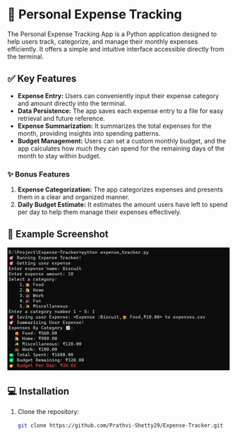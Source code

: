 #  💸 Personal Expense Tracking 

The Personal Expense Tracking App is a Python application designed to help users track, categorize, and manage their monthly expenses efficiently. It offers a simple and intuitive interface accessible directly from the terminal.

## ✅ Key Features

- **Expense Entry:** Users can conveniently input their expense category and amount directly into the terminal.
- **Data Persistence:** The app saves each expense entry to a file for easy retrieval and future reference.
- **Expense Summarization:** It summarizes the total expenses for the month, providing insights into spending patterns.
- **Budget Management:** Users can set a custom monthly budget, and the app calculates how much they can spend for the remaining days of the month to stay within budget.
  
### ✨ Bonus Features

1. **Expense Categorization:** The app categorizes expenses and presents them in a clear and organized manner.
2. **Daily Budget Estimate:** It estimates the amount users have left to spend per day to help them manage their expenses effectively.

##  📸 Example Screenshot

![Expense Tracker App](demo_image.png)
##  💻 Installation

1. Clone the repository:

   ```bash
   git clone https://github.com/Prathvi-Shetty29/Expense-Tracker.git

